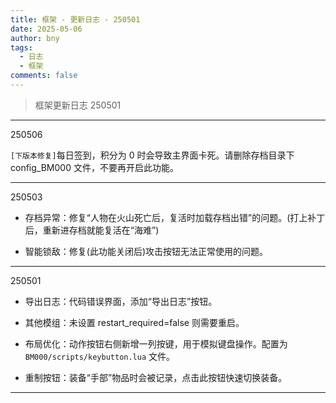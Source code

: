 ```yaml
---
title: 框架 - 更新日志 - 250501
date: 2025-05-06
author: bny
tags:
  - 日志
  - 框架
comments: false
---
```


> 框架更新日志 250501



---

250506

`[下版本修复]`每日签到，积分为 0 时会导致主界面卡死。请删除存档目录下 config_BM000 文件，不要再开启此功能。

---

250503

- 存档异常：修复“人物在火山死亡后，复活时加载存档出错”的问题。(打上补丁后，重新进存档就能复活在“海难”)

- 智能锁敌：修复(此功能关闭后)攻击按钮无法正常使用的问题。

---

250501

- 导出日志：代码错误界面，添加“导出日志”按钮。  

- 其他模组：未设置 restart_required=false 则需要重启。  

- 布局优化：动作按钮右侧新增一列按键，用于模拟键盘操作。配置为 `BM000/scripts/keybutton.lua` 文件。  

- 重制按钮：装备“手部”物品时会被记录，点击此按钮快速切换装备。  

---
